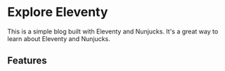 # Explore Eleventy

This is a simple blog built with Eleventy and Nunjucks. It's a great way to learn about Eleventy and Nunjucks.

## Features
